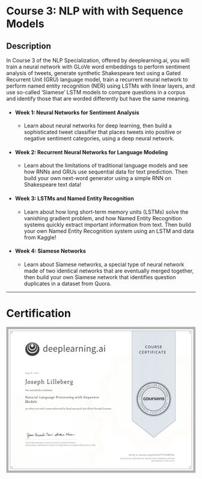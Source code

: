 # Course 3: NLP with with Sequence Models

## Description
In Course 3 of the NLP Specialization, offered by deeplearning.ai, you will: train a neural network with GLoVe word embeddings to perform sentiment analysis of tweets, generate synthetic Shakespeare text using a Gated Recurrent Unit (GRU) language model, train a recurrent neural network to perform named entity recognition (NER) using LSTMs with linear layers, and use so-called ‘Siamese’ LSTM models to compare questions in a corpus and identify those that are worded differently but have the same meaning. 

- #### Week 1: Neural Networks for Sentiment Analysis
	- Learn about neural networks for deep learning, then build a sophisticated tweet classifier that places tweets into positive or negative sentiment categories, using a deep neural network.
- #### Week 2: Recurrent Neural Networks for Language Modeling
	- Learn about the limitations of traditional language models and see how RNNs and GRUs use sequential data for text prediction. Then build your own next-word generator using a simple RNN on Shakespeare text data!
- #### Week 3: LSTMs and Named Entity Recognition 
	- Learn about how long short-term memory units (LSTMs) solve the vanishing gradient problem, and how Named Entity Recognition systems quickly extract important information from text. Then build your own Named Entity Recognition system using an LSTM and data from Kaggle!
- #### Week 4: Siamese Networks 
	- Learn about Siamese networks, a special type of neural network made of two identical networks that are eventually merged together, then build your own Siamese network that identifies question duplicates in a dataset from Quora.

---

# Certification
<p align="center">
  <img src="../Natural Language Processing Certification Images/Courses/Natural_Language_Processing_with_Sequence_Models.jpg" | width=800 />
</p>
